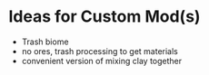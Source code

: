 # Ideas for Custom Mod(s)

- Trash biome
- no ores, trash processing to get materials
- convenient version of mixing clay together
